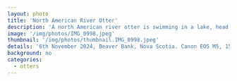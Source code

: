 ```yaml
---
layout: photo
title: 'North American River Otter'
description: 'A north American river otter is swimming in a lake, head just above water, staring directly at the camera'
image: '/img/photos/IMG_0998.jpeg'
thumbnail: '/img/photos/thumbnail.IMG_0998.jpeg'
details: '6th November 2024, Beaver Bank, Nova Scotia. Canon EOS M5, 150mm, f8, 1/2000s'
background: no
categories: 
  - otters
---
```

